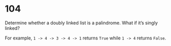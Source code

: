 [_metadata_:number]:-      "104"
[_metadata_:difficulty]:-  "Easy"
[_metadata_:asker]:-       "Google"
[_metadata_:tags]:-        "linked-list palindrome"

# 104

Determine whether a doubly linked list is a palindrome. What if it’s singly linked?

For example, `1 -> 4 -> 3 -> 4 -> 1` returns `True` while `1 -> 4` returns `False`.

